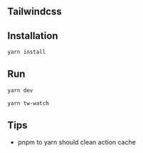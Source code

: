 ## Tailwindcss

<!-- ## cpl library

```sh
https://oeyoews.github.io/tailwindcss-modern-dev/library/<encodeuri>
``` -->

## Installation

```sh
yarn install
```

## Run

```sh
yarn dev
```

```sh
yarn tw-watch
```

## Tips

* pnpm to yarn should clean action cache
